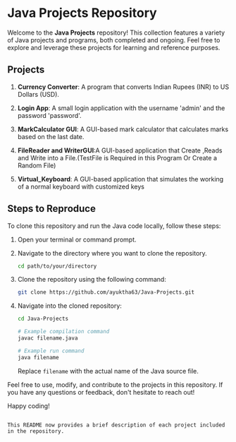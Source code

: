 # Java Projects Repository

Welcome to the **Java Projects** repository! This collection features a variety of Java projects and programs, both completed and ongoing. Feel free to explore and leverage these projects for learning and reference purposes.

## Projects

1. **Currency Converter**: A program that converts Indian Rupees (INR) to US Dollars (USD).

2. **Login App**: A small login application with the username 'admin' and the password 'password'.

3. **MarkCalculator GUI**: A GUI-based mark calculator that calculates marks based on the last date.

4. **FileReader and WriterGUI**:A GUI-based application that Create ,Reads and Write into a File.(TestFile is Required in this Program Or Create a Random File)

5. **Virtual_Keyboard**: A GUI-based application that simulates the working of a normal keyboard with customized keys
## Steps to Reproduce

To clone this repository and run the Java code locally, follow these steps:

1. Open your terminal or command prompt.

2. Navigate to the directory where you want to clone the repository.

   ```bash
   cd path/to/your/directory

3. Clone the repository using the following command:

   ```bash
   git clone https://github.com/ayuktha63/Java-Projects.git
   ```

4. Navigate into the cloned repository:

   ```bash
   cd Java-Projects
   ```

   ```bash
   # Example compilation command
   javac filename.java

   # Example run command
   java filename
   ```

   Replace `filename` with the actual name of the Java source file.

Feel free to use, modify, and contribute to the projects in this repository. If you have any questions or feedback, don't hesitate to reach out!

Happy coding!
```

This README now provides a brief description of each project included in the repository.
